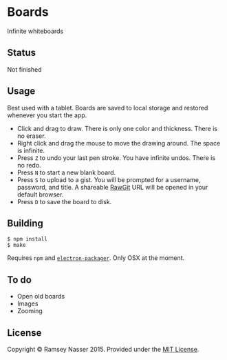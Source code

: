 # Boards

Infinite whiteboards

## Status

Not finished

## Usage

Best used with a tablet. Boards are saved to local storage and restored whenever you start the app.

* Click and drag to draw. There is only one color and thickness. There is no eraser.
* Right click and drag the mouse to move the drawing around. The space is infinite.
* Press `Z` to undo your last pen stroke. You have infinite undos. There is no redo.
* Press `N` to start a new blank board.
* Press `S` to upload to a gist. You will be prompted for a username, password, and title. A shareable [RawGit](https://rawgit.com/) URL will be opened in your default browser.
* Press `D` to save the board to disk.

## Building

```
$ npm install
$ make
```

Requires `npm` and [`electron-packager`](https://github.com/electron-userland/electron-packager). Only OSX at the moment.

## To do

* Open old boards
* Images
* Zooming

## License

Copyright © Ramsey Nasser 2015. Provided under the [MIT License](http://opensource.org/licenses/MIT).
